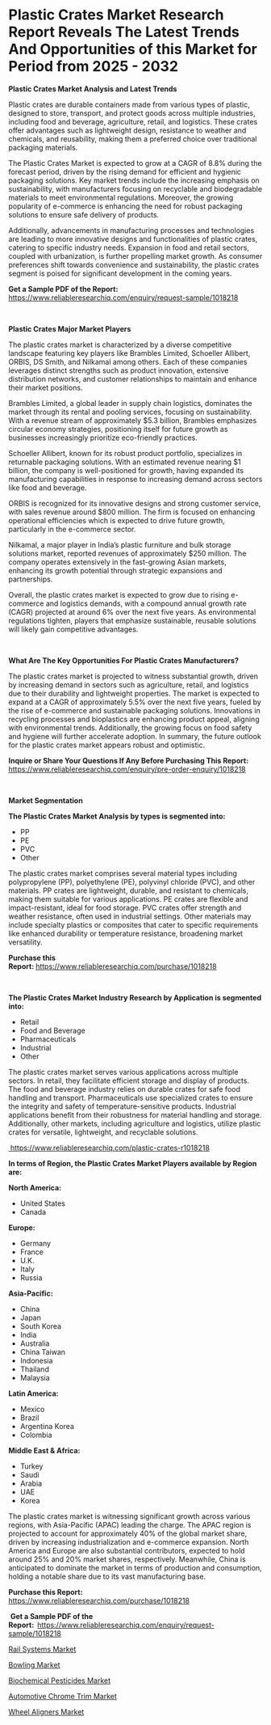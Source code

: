 <p><h1>Plastic Crates Market Research Report Reveals The Latest Trends And Opportunities of this Market for Period from 2025 - 2032</h1></p><p><strong>Plastic Crates Market Analysis and Latest Trends</strong></p>
<p><p>Plastic crates are durable containers made from various types of plastic, designed to store, transport, and protect goods across multiple industries, including food and beverage, agriculture, retail, and logistics. These crates offer advantages such as lightweight design, resistance to weather and chemicals, and reusability, making them a preferred choice over traditional packaging materials.</p><p>The Plastic Crates Market is expected to grow at a CAGR of 8.8% during the forecast period, driven by the rising demand for efficient and hygienic packaging solutions. Key market trends include the increasing emphasis on sustainability, with manufacturers focusing on recyclable and biodegradable materials to meet environmental regulations. Moreover, the growing popularity of e-commerce is enhancing the need for robust packaging solutions to ensure safe delivery of products.</p><p>Additionally, advancements in manufacturing processes and technologies are leading to more innovative designs and functionalities of plastic crates, catering to specific industry needs. Expansion in food and retail sectors, coupled with urbanization, is further propelling market growth. As consumer preferences shift towards convenience and sustainability, the plastic crates segment is poised for significant development in the coming years.</p></p>
<p><strong>Get a Sample PDF of the Report:&nbsp;</strong> <a href="https://www.reliableresearchiq.com/enquiry/request-sample/1018218?utm_campaign=2173&utm_medium=2&utm_source=Github&utm_content=ia&utm_term=06022025&utm_id=plastic-crates">https://www.reliableresearchiq.com/enquiry/request-sample/1018218</a></p>
<p>&nbsp;</p>
<p><strong>Plastic Crates Major Market Players</strong></p>
<p><p>The plastic crates market is characterized by a diverse competitive landscape featuring key players like Brambles Limited, Schoeller Allibert, ORBIS, DS Smith, and Nilkamal among others. Each of these companies leverages distinct strengths such as product innovation, extensive distribution networks, and customer relationships to maintain and enhance their market positions.</p><p>Brambles Limited, a global leader in supply chain logistics, dominates the market through its rental and pooling services, focusing on sustainability. With a revenue stream of approximately $5.3 billion, Brambles emphasizes circular economy strategies, positioning itself for future growth as businesses increasingly prioritize eco-friendly practices.</p><p>Schoeller Allibert, known for its robust product portfolio, specializes in returnable packaging solutions. With an estimated revenue nearing $1 billion, the company is well-positioned for growth, having expanded its manufacturing capabilities in response to increasing demand across sectors like food and beverage.</p><p>ORBIS is recognized for its innovative designs and strong customer service, with sales revenue around $800 million. The firm is focused on enhancing operational efficiencies which is expected to drive future growth, particularly in the e-commerce sector.</p><p>Nilkamal, a major player in India’s plastic furniture and bulk storage solutions market, reported revenues of approximately $250 million. The company operates extensively in the fast-growing Asian markets, enhancing its growth potential through strategic expansions and partnerships.</p><p>Overall, the plastic crates market is expected to grow due to rising e-commerce and logistics demands, with a compound annual growth rate (CAGR) projected at around 6% over the next five years. As environmental regulations tighten, players that emphasize sustainable, reusable solutions will likely gain competitive advantages.</p></p>
<p>&nbsp;</p>
<p><strong>What Are The Key Opportunities For Plastic Crates Manufacturers?</strong></p>
<p><p>The plastic crates market is projected to witness substantial growth, driven by increasing demand in sectors such as agriculture, retail, and logistics due to their durability and lightweight properties. The market is expected to expand at a CAGR of approximately 5.5% over the next five years, fueled by the rise of e-commerce and sustainable packaging solutions. Innovations in recycling processes and bioplastics are enhancing product appeal, aligning with environmental trends. Additionally, the growing focus on food safety and hygiene will further accelerate adoption. In summary, the future outlook for the plastic crates market appears robust and optimistic.</p></p>
<p><strong>Inquire or Share Your Questions If Any Before Purchasing This Report:</strong> <a href="https://www.reliableresearchiq.com/enquiry/pre-order-enquiry/1018218?utm_campaign=2173&utm_medium=2&utm_source=Github&utm_content=ia&utm_term=06022025&utm_id=plastic-crates">https://www.reliableresearchiq.com/enquiry/pre-order-enquiry/1018218</a></p>
<p>&nbsp;</p>
<p><strong>Market Segmentation</strong></p>
<p><strong>The Plastic Crates Market Analysis by types is segmented into:</strong></p>
<p><ul><li>PP</li><li>PE</li><li>PVC</li><li>Other</li></ul></p>
<p><p>The plastic crates market comprises several material types including polypropylene (PP), polyethylene (PE), polyvinyl chloride (PVC), and other materials. PP crates are lightweight, durable, and resistant to chemicals, making them suitable for various applications. PE crates are flexible and impact-resistant, ideal for food storage. PVC crates offer strength and weather resistance, often used in industrial settings. Other materials may include specialty plastics or composites that cater to specific requirements like enhanced durability or temperature resistance, broadening market versatility.</p></p>
<p><strong>Purchase this Report:&nbsp;</strong><a href="https://www.reliableresearchiq.com/purchase/1018218?utm_campaign=2173&utm_medium=2&utm_source=Github&utm_content=ia&utm_term=06022025&utm_id=plastic-crates">https://www.reliableresearchiq.com/purchase/1018218</a></p>
<p>&nbsp;</p>
<p><strong>The Plastic Crates Market Industry Research by Application is segmented into:</strong></p>
<p><ul><li>Retail</li><li>Food and Beverage</li><li>Pharmaceuticals</li><li>Industrial</li><li>Other</li></ul></p>
<p><p>The plastic crates market serves various applications across multiple sectors. In retail, they facilitate efficient storage and display of products. The food and beverage industry relies on durable crates for safe food handling and transport. Pharmaceuticals use specialized crates to ensure the integrity and safety of temperature-sensitive products. Industrial applications benefit from their robustness for material handling and storage. Additionally, other markets, including agriculture and logistics, utilize plastic crates for versatile, lightweight, and recyclable solutions.</p></p>
<p><a href="https://www.reliableresearchiq.com/plastic-crates-r1018218?utm_campaign=2173&utm_medium=2&utm_source=Github&utm_content=ia&utm_term=06022025&utm_id=plastic-crates">&nbsp;https://www.reliableresearchiq.com/plastic-crates-r1018218</a></p>
<p><strong>In terms of Region, the Plastic Crates Market Players available by Region are:</strong></p>
<p>
    <p> <strong> North America: </strong>
        <ul>
            <li>United States</li>
            <li>Canada</li>
        </ul>
        </p> 
    <p> <strong> Europe: </strong>
        <ul>
            <li>Germany</li>
            <li>France</li>
            <li>U.K.</li>
            <li>Italy</li>
            <li>Russia</li>
        </ul>
        </p> 
    <p> <strong> Asia-Pacific: </strong>
        <ul>
            <li>China</li>
            <li>Japan</li>
            <li>South Korea</li>
            <li>India</li>
            <li>Australia</li>
            <li>China Taiwan</li>
            <li>Indonesia</li>
            <li>Thailand</li>
            <li>Malaysia</li>
        </ul>
        </p> 
    <p> <strong> Latin America: </strong>
        <ul>
            <li>Mexico</li>
            <li>Brazil</li>
            <li>Argentina Korea</li>
            <li>Colombia</li>
        </ul>
        </p> 
    <p> <strong> Middle East & Africa: </strong>
        <ul>
            <li>Turkey</li>
            <li>Saudi</li>
            <li>Arabia</li>
            <li>UAE</li>
            <li>Korea</li>
        </ul>
    </p>
    </p>
<p><p>The plastic crates market is witnessing significant growth across various regions, with Asia-Pacific (APAC) leading the charge. The APAC region is projected to account for approximately 40% of the global market share, driven by increasing industrialization and e-commerce expansion. North America and Europe are also substantial contributors, expected to hold around 25% and 20% market shares, respectively. Meanwhile, China is anticipated to dominate the market in terms of production and consumption, holding a notable share due to its vast manufacturing base.</p></p>
<p><strong>Purchase this Report: </strong><a href="https://www.reliableresearchiq.com/purchase/1018218?utm_campaign=2173&utm_medium=2&utm_source=Github&utm_content=ia&utm_term=06022025&utm_id=plastic-crates">https://www.reliableresearchiq.com/purchase/1018218</a></p>
<p>&nbsp;<strong>Get a Sample PDF of the Report:&nbsp;&nbsp;</strong><a href="https://www.reliableresearchiq.com/enquiry/request-sample/1018218?utm_campaign=2173&utm_medium=2&utm_source=Github&utm_content=ia&utm_term=06022025&utm_id=plastic-crates">https://www.reliableresearchiq.com/enquiry/request-sample/1018218</a></p>
<p><strong></strong></p>
<p><p><a href="https://www.linkedin.com/pulse/growth-forecast-rail-systems-market-projected-81-cagr-from-2025-0ejsc?utm_campaign=2173&utm_medium=2&utm_source=Github&utm_content=ia&utm_term=06022025&utm_id=plastic-crates">Rail Systems Market</a></p><p><a href="https://github.com/seanmcma708/Market-Research-Report-List-1/blob/main/bowling-market.md?utm_campaign=2173&utm_medium=2&utm_source=Github&utm_content=ia&utm_term=06022025&utm_id=plastic-crates">Bowling Market</a></p><p><a href="https://www.linkedin.com/pulse/future-trends-biochemical-pesticides-market-2025-2032-size-projected-qkyjc?utm_campaign=2173&utm_medium=2&utm_source=Github&utm_content=ia&utm_term=06022025&utm_id=plastic-crates">Biochemical Pesticides Market</a></p><p><a href="https://www.linkedin.com/pulse/automotive-chrome-trim-market-size-share-trends-analysis-kpyre?utm_campaign=2173&utm_medium=2&utm_source=Github&utm_content=ia&utm_term=06022025&utm_id=plastic-crates">Automotive Chrome Trim Market</a></p><p><a href="https://www.linkedin.com/pulse/anticipated-cagr-55-wheel-aligners-market-analysis-report-5czve?utm_campaign=2173&utm_medium=2&utm_source=Github&utm_content=ia&utm_term=06022025&utm_id=plastic-crates">Wheel Aligners Market</a></p></p>